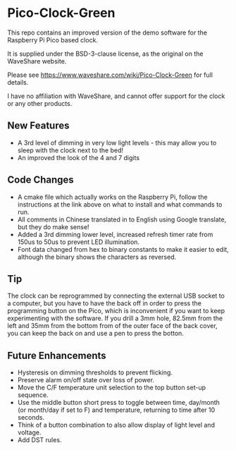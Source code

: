 Pico-Clock-Green
================

This repo contains an improved version of the demo software for the Raspberry Pi Pico based clock.

It is supplied under the BSD-3-clause license, as the original on the WaveShare website.

Please see https://www.waveshare.com/wiki/Pico-Clock-Green for full details.

I have no affiliation with WaveShare, and cannot offer support for the clock or any other products.

New Features
------------
* A 3rd level of dimming in very low light levels - this may allow you to sleep with the clock next to the bed!
* An improved the look of the 4 and 7 digits

Code Changes
------------
* A cmake file which actually works on the Raspberry Pi, follow the instructions at the link above on what to install and what commands to run.
* All comments in Chinese translated in to English using Google translate, but they do make sense!
* Added a 3rd dimming lower level, increased refresh timer rate from 150us to 50us to prevent LED illumination. 
* Font data changed from hex to binary constants to make it easier to edit, although the binary shows the characters as reversed.

Tip
---
The clock can be reprogrammed by connecting the external USB socket to a computer, but you have to have the back off in order to press the programming button on the Pico, which is inconvenient if you want to keep experimenting with the software. If you drill a 3mm hole, 82.5mm from the left and 35mm from the bottom from of the outer face of the back cover, you can keep the back on and use a pen to press the botton.

Future Enhancements
-------------------
* Hysteresis on dimming thresholds to prevent flicking.
* Preserve alarm on/off state over loss of power.
* Move the C/F temperature unit selection to the top button set-up sequence.
* Use the middle button short press to toggle between time, day/month (or month/day if set to F) and temperature, returning to time after 10 seconds.
* Think of a button combination to also allow display of light level and voltage.
* Add DST rules.
